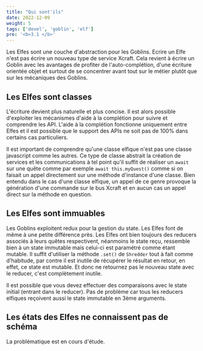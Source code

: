 ```yaml
---
title: "Qui sont'ils"
date: 2022-12-09
weight: 5
tags: ['devel', 'goblin', 'elf']
pre: '<b>3.1 </b>'
---
```


Les Elfes sont une couche d'abstraction pour les Goblins. Ecrire un Elfe n'est
pas écrire un nouveau type de service Xcraft. Cela revient à écrire un Goblin
avec les avantages de profiter de l'auto-complétion, d'une écriture orientée
objet et surtout de se concentrer avant tout sur le métier plutôt que sur les
mécaniques des Goblins.

## Les Elfes sont classes

L'écriture devient plus naturelle et plus concise. Il est alors possible
d'exploiter les mécanismes d'aide à la complétion pour suivre et comprendre les
API. L'aide à la complétion fonctionne uniquement entre Elfes et il est possible
que le support des APIs ne soit pas de 100% dans certains cas particuliers.

Il est important de comprendre qu'une classe elfique n'est pas une classe
javascript comme les autres. Ce type de classe abstrait la création de services
et les communications à tel point qu'il suffit de réaliser un `await` sur une
quête comme par exemple `await this.myQuest()` comme si on faisait un appel
directement sur une méthode d'instance d'une classe. Bien entendu dans le cas
d'une classe elfique, un appel de ce genre provoque la génération d'une commande
sur le bus Xcraft et en aucun cas un appel direct sur la méthode en question.

## Les Elfes sont immuables

Les Goblins exploitent redux pour la gestion du state. Les Elfes font de même à
une petite différence près. Les Elfes ont bien toujours des reducers associés à
leurs quêtes respectivent, néanmoins le state reçu, ressemble bien à un state
immutable mais celui-ci est paramétré comme étant mutable. Il suffit d'utiliser
la méthode `.set()` de `Shredder` tout à fait comme d'habitude, par contre il
est inutile de récupérer le résultat en retour, en effet, ce state est mutable.
Et donc ne retournez pas le nouveau state avec le reducer, c'est complètement
inutile.

Il est possible que vous devez effectuer des comparaisons avec le state initial
(entrant dans le reducer). Pas de problème car tous les reducers elfiques
reçoivent aussi le state immutable en 3ème arguments.

## Les états des Elfes ne connaissent pas de schéma

La problématique est en cours d'étude.
